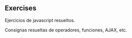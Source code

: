 ## Exercises
Ejercicios de javascript resueltos.

Consignas resueltas de operadores, funciones, AJAX, etc.
